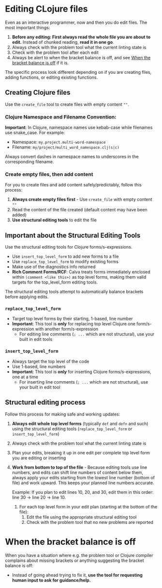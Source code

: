 # Editing CLojure files

Even as an interactive programmer, now and then you do edit files. The most important things:

1. **Before any editing: First always read the whole file you are about to edit.** Instead of chunked reading, **read it in one go**.
2. Always check with the problem tool what the current linting state is
3. Check with the problem tool after each edit
4. Always be alert to when the bracket balance is off, and see [When the bracket balance is off](#when-the-bracket-balance-is-off) if it is.

The specific process look different depending on if you are creating files, adding functions, or editing existing functions.

## Creating Clojure files

Use the `create_file` tool to create files with empty content `""`.

### Clojure Namespace and Filename Convention:

**Important**: In Clojure,  namespace names use kebab-case while filenames use snake_case. For example:
- Namespace: `my.project.multi-word-namespace`
- Filename: `my/project/multi_word_namespace.clj(s|c)`

Always convert dashes in namespace names to underscores in the corresponding filename.

### Create empty files, then add content

For you to create files and add content safely/predictably, follow this process:

1. **Always create empty files first** - Use `create_file` with empty content `""`
2. Read the content of the file created (default content may have been added)
3. **Use structural editing tools** to edit the file

## Important about the Structural Editing Tools

Use the structural editing tools for Clojure forms/s-expressions.

* Use `insert_top_level_form` to add new forms to a file
* Use `replace_top_level_form` to modify existing forms
* Make use of the diagnostics info returned
* **Rich Comment Forms/RCF**: Calva treats forms immediately enclosed within `(comment <like this>)` as top level forms, making them valid targets for the top_level_form editing tools.

The structural editing tools attempt to automatically balance brackets before applying edits.

### `replace_top_level_form`
* Target top level forms by their starting, 1-based, line number
* **Important**: This tool is **only** for replacing top level Clojure one form/s-expression with another form/s-expression
  * For editing line comments (`; ...` which are not structural), use your built in edit tools

### `insert_top_level_form`
* Always target the top level of the code
* Use 1-based, line numbers
* **Important**: This tool is **only** for inserting Clojure forms/s-expressions, one at a time
  * For inserting line comments (`; ...` which are not structural), use your built in edit tool

## Structural editing process

Follow this process for making safe and working updates:

1. **Always edit whole top level forms** (typically `def` and `defn` and such) using the structural editing tools (`replace_top_level_form` or `insert_top_level_form`)
2. Always check with the problem tool what the current linting state is
3. Plan your edits, breaking it up in one edit per complete top level form you are editing or inserting
4. **Work from bottom to top of the file** - Because editing tools use line numbers, and edits can shift line numbers of content below them, always apply your edits starting from the lowest line number (bottom of file) and work upward. This keeps your planned line numbers accurate.

   Example: If you plan to edit lines 10, 20, and 30, edit them in this order: line 30 → line 20 → line 10.

   1. For each top level form in your edit plan (starting at the bottom of the file):
      1. Edit the file using the appropriate structural editing tool
      2. Check with the problem tool that no new problems are reported

# When the bracket balance is off

When you have a situation where e.g. the problem tool or Clojure compiler complains about missing brackets or anything suggesting the bracket balance is off:
* Instead of going ahead trying to fix it, **use the tool for requesting human input to ask for guidance/help.**
